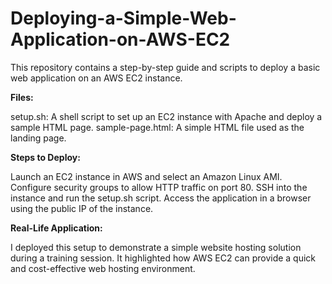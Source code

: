 # Deploying-a-Simple-Web-Application-on-AWS-EC2

This repository contains a step-by-step guide and scripts to deploy a basic web application on an AWS EC2 instance.

**Files:**

setup.sh: A shell script to set up an EC2 instance with Apache and deploy a sample HTML page.
sample-page.html: A simple HTML file used as the landing page.

**Steps to Deploy:**

Launch an EC2 instance in AWS and select an Amazon Linux AMI.
Configure security groups to allow HTTP traffic on port 80.
SSH into the instance and run the setup.sh script.
Access the application in a browser using the public IP of the instance.

**Real-Life Application:**

I deployed this setup to demonstrate a simple website hosting solution during a training session. It highlighted how AWS EC2 can provide a quick and cost-effective web hosting environment.
